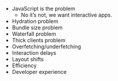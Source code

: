 - JavaScript is the problem
	- No it’s not, we want interactive apps.
- Hydration problem 
- Bundle size problem
- Waterfall problem
- Thick clients problem
- Overfetching/underfetching 
- Interaction delays
- Layout shifts
- Efficiency
- Developer experience